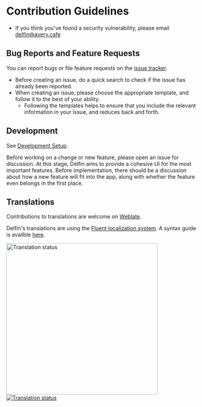 # Contribution Guidelines

- If you think you've found a security vulnerability, please email
  delfin@avery.cafe

## Bug Reports and Feature Requests

You can report bugs or file feature requests on the
[issue tracker](https://codeberg.org/avery42/delfin).

- Before creating an issue, do a quick search to check if the issue has already
  been reported.
- When creating an issue,
  please choose the appropriate template, and follow it to the best of your
  ability.
  - Following the templates helps to ensure that you include the relevant
    information in your issue, and reduces back and forth.

## Development

See [Development Setup](https://codeberg.org/avery42/delfin#development-setup).

Before working on a change or new feature, please open an issue for discussion.
At this stage, Delfin aims to provide a cohesive UI for the most important
features. Before implementation, there should be a discussion about how a new
feature will fit into the app, along with whether the feature even belongs in
the first place.

## Translations

Contributions to translations are welcome on
[Weblate](https://translate.codeberg.org/projects/delfin/).

Delfin's translations are using the
[Fluent localization system](https://projectfluent.org/). A syntax guide is
availble [here](https://projectfluent.org/fluent/guide/).

<a href="https://translate.codeberg.org/engage/delfin/">
    <img src="https://translate.codeberg.org/widget/delfin/open-graph.png" alt="Translation status" width="400px" />
</a>

<br />
<a href="https://translate.codeberg.org/engage/delfin/">
    <img src="https://translate.codeberg.org/widget/delfin/multi-auto.svg" alt="Translation status" />
</a>
